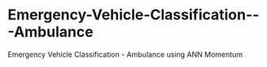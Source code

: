 # Emergency-Vehicle-Classification---Ambulance
Emergency Vehicle Classification - Ambulance using ANN Momentum
